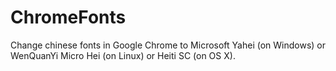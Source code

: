 ChromeFonts
===========

Change chinese fonts in Google Chrome to Microsoft Yahei (on Windows) or WenQuanYi Micro Hei (on Linux) or Heiti SC (on OS X).
